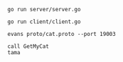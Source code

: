 

```
go run server/server.go
```

```
go run client/client.go
```


```
evans proto/cat.proto --port 19003
```
```
call GetMyCat
tama
```